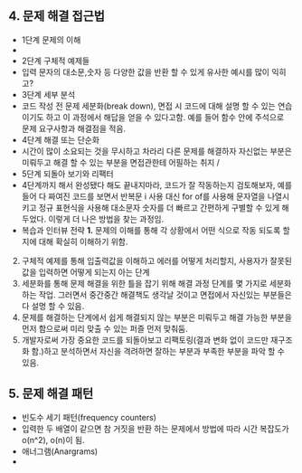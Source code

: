 ## 4. 문제 해결 접근법

- 1단계 문제의 이해
-
- 2단계 구체적 예제들
- 입력 문자의 대소문,숫자 등 다양한 값을 반환 할 수 있게 유사한 예시를 많이 익히고?
- 3단계 세부 분석
- 코드 작성 전 문제 세분화(break down), 면접 시 코드에 대해 설명 할 수 있는 연습이기도 하고 이 과정에서 해답을 얻을 수 있다고함.
예를 들어 함수 안에 주석으로 문제 요구사항과 해결점을 적음.
- 4단계 해결 또는 단순화
- 시간이 많이 소요되는 것을 무시하고 차라리 다른 문제를 해결하자 자신없는 부분은 미뤄두고 해결 할 수 있는 부분을 면접관한테 어필하는 취지
/
- 5단계 되돌아 보기와 리팩터
- 4단계까지 해서 완성됐다 해도 끝내지마라, 코드가 잘 작동하는지 검토해보자, 예를 들어 다 짜여진 코드를 보면서 반복문 i 사용 대신 for of를 사용해 문자열을 나열시키고 정규 표현식을 사용해 대소문자 숫자를 더 빠르고 간편하게 구별할 수 있게 해두었다. 이렇게 더 나은 방법을 찾는 과정임.
- 복습과 인터뷰 전략
**1.** 문제의 이해를 통해 각 상황에서 어떤 식으로 작동 되도록 할지에 대해 확실히 이해하기 위함.
2. 구체적 예제를 통해 입출력값을 이해하고 에러를 어떻게 처리할지, 사용자가 잘못된 값을 입력하면 어떻게 되는지 아는 단계
3. 세분화를 통해 문제 해결을 위한 틀을 잡기 위해 해결 과정 단계를 몇 가지로 세분화 하는 작업. 그러면서 중간중간 해결책도 생각날 것이고 면접에서 자신있는 부분들은 다 설명 할 수 있음.
4. 문제를 해결하는 단계에서 쉽게 해결되지 않는 부분은 미뤄두고 해결 가능한 부분을 먼저 함으로써 미리 맞출 수 있는 퍼즐 먼저 맞춰둠.
5. 개발자로써 가장 중요한 코드를 되돌아보고 리팩토링(결과 변화 없이 코드만 재구조화 함.)하고 분석하면서 자신을 격려하면 잘하는 부분과 부족한 부분을 파악 할 수 있음.

## 5. 문제 해결 패턴

- 빈도수 세기 패턴(frequency counters)
- 입력한 두 배열이 같으면 참 거짓을 반환 하는 문제에서 방법에 따라 시간 복잡도가 o(n^2), o(n)이 됨.
- 애너그램(Anargrams)
-